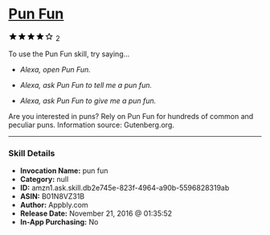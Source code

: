 # [Pun Fun](http://alexa.amazon.com/#skills/amzn1.ask.skill.db2e745e-823f-4964-a90b-5596828319ab)
![4 stars](../../images/ic_star_black_18dp_1x.png)![4 stars](../../images/ic_star_black_18dp_1x.png)![4 stars](../../images/ic_star_black_18dp_1x.png)![4 stars](../../images/ic_star_black_18dp_1x.png)![4 stars](../../images/ic_star_border_black_18dp_1x.png) 2

To use the Pun Fun skill, try saying...

* *Alexa, open Pun Fun.*

* *Alexa, ask Pun Fun to tell me a pun fun.*

* *Alexa, ask Pun Fun to give me a pun fun.*

Are you interested in puns? Rely on Pun Fun for hundreds of common and peculiar puns. Information source: Gutenberg.org.

***

### Skill Details

* **Invocation Name:** pun fun
* **Category:** null
* **ID:** amzn1.ask.skill.db2e745e-823f-4964-a90b-5596828319ab
* **ASIN:** B01N8VZ31B
* **Author:** Appbly.com
* **Release Date:** November 21, 2016 @ 01:35:52
* **In-App Purchasing:** No
